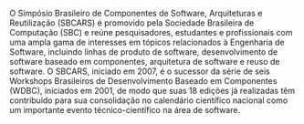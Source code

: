 O Simpósio Brasileiro de Componentes de Software, Arquiteturas e Reutilização (SBCARS) é promovido pela Sociedade Brasileira de Computação (SBC) e reúne pesquisadores, estudantes e profissionais com uma ampla gama de interesses em tópicos relacionados à Engenharia de Software, incluindo linhas de produto de software, desenvolvimento de software baseado em componentes, arquitetura de software e reuso de software. O SBCARS, iniciado em 2007, é o sucessor da série de seis Workshops Brasileiros de Desenvolvimento Baseado em Componentes (WDBC), iniciados em 2001, de modo que suas 18 edições já realizadas têm contribuído para sua consolidação no calendário científico nacional como um importante evento técnico-científico na área de software.